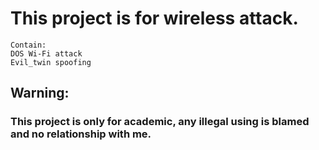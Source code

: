 
# This project is for wireless attack.
```
Contain:
DOS Wi-Fi attack    
Evil_twin spoofing
```
## Warning:     
### This project is only for academic, any illegal using is blamed and no relationship with me.
